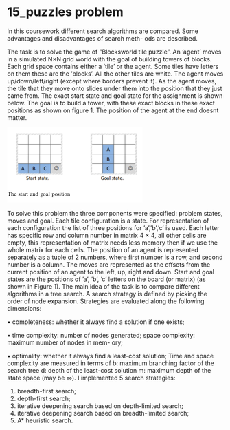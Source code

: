 # 15_puzzles problem
In this coursework different search algorithms are
compared. Some advantages and disadvantages of search meth-
ods are described.

The task is to solve the game of ”Blocksworld tile puzzle”.
An ’agent’ moves in a simulated N×N grid world with the
goal of building towers of blocks. Each grid space contains
either a ’tile’ or the agent. Some tiles have letters on them
these are the ’blocks’. All the other tiles are white. The agent
moves up/down/left/right (except where borders prevent it).
As the agent moves, the tile that they move onto slides under
them into the position that they just came from. The exact start
state and goal state for the assignment is shown below. The
goal is to build a tower, with these exact blocks in these exact
positions as shown on figure 1. The position of the agent at
the end doesnt matter.

![picture](start_stop.png)

To solve this problem the three components were specified:
problem states, moves and goal. Each tile configuration is a
state. For representation of each configuration the list of three
positions for ’a’,’b’,’c’ is used. Each letter has specific row
and column number in matrix 4 × 4, all other cells are empty,
this representation of matrix needs less memory then if we
use the whole matrix for each cells. The position of an agent
is represented separately as a tuple of 2 numbers, where first
number is a row, and second number is a column. The moves
are represented as the offsets from the current position of an
agent to the left, up, right and down. Start and goal states are
the positions of ’a’, ’b’, ’c’ letters on the board (or matrix)
(as shown in Figure 1).
The main idea of the task is to compare different algorithms
in a tree search. A search strategy is defined by picking the
order of node expansion. Strategies are evaluated along the
following dimensions:

• completeness: whether it always find a solution if one
exists;

• time complexity: number of nodes generated;
space complexity: maximum number of nodes in mem-
ory;

• optimality: whether it always find a least-cost solution;
Time and space complexity are measured in terms of
b: maximum branching factor of the search tree
d: depth of the least-cost solution
m: maximum depth of the state space (may be ∞).
I implemented 5 search strategies:
1) breadth-first search;
2) depth-first search;
3) iterative deepening search based on depth-limited search;
4) iterative deepening search based on breadth-limited
search;
5) A* heuristic search.

